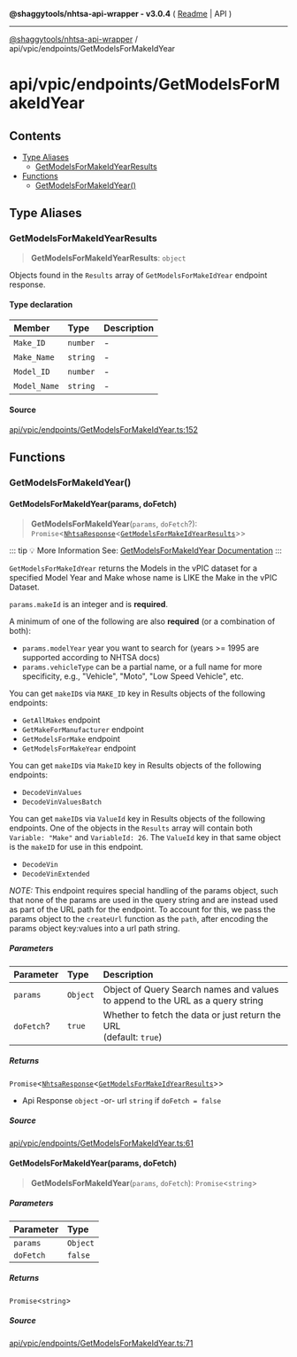**@shaggytools/nhtsa-api-wrapper - v3.0.4** ( [Readme](../../../index.md) \| API )

***

[@shaggytools/nhtsa-api-wrapper](../../../modules.md) / api/vpic/endpoints/GetModelsForMakeIdYear

# api/vpic/endpoints/GetModelsForMakeIdYear

## Contents

- [Type Aliases](GetModelsForMakeIdYear.md#type-aliases)
  - [GetModelsForMakeIdYearResults](GetModelsForMakeIdYear.md#getmodelsformakeidyearresults)
- [Functions](GetModelsForMakeIdYear.md#functions)
  - [GetModelsForMakeIdYear()](GetModelsForMakeIdYear.md#getmodelsformakeidyear)

## Type Aliases

### GetModelsForMakeIdYearResults

> **GetModelsForMakeIdYearResults**: `object`

Objects found in the `Results` array of `GetModelsForMakeIdYear` endpoint response.

#### Type declaration

| Member | Type | Description |
| :------ | :------ | :------ |
| `Make_ID` | `number` | - |
| `Make_Name` | `string` | - |
| `Model_ID` | `number` | - |
| `Model_Name` | `string` | - |

#### Source

[api/vpic/endpoints/GetModelsForMakeIdYear.ts:152](https://github.com/ShaggyTech/nhtsa-api-wrapper/blob/main/packages/lib/src/api/vpic/endpoints/GetModelsForMakeIdYear.ts#L152)

## Functions

### GetModelsForMakeIdYear()

#### GetModelsForMakeIdYear(params, doFetch)

> **GetModelsForMakeIdYear**(`params`, `doFetch`?): `Promise`\<[`NhtsaResponse`](../../types.md#nhtsaresponseresultstype-apitype)\<[`GetModelsForMakeIdYearResults`](GetModelsForMakeIdYear.md#getmodelsformakeidyearresults)\>\>

::: tip :bulb: More Information
See: [GetModelsForMakeIdYear Documentation](/guide/vpic/endpoints/get-models-for-make-id-year)
:::

`GetModelsForMakeIdYear` returns the Models in the vPIC dataset for a specified Model Year
and Make whose name is LIKE the Make in the vPIC Dataset.

`params.makeId` is an integer and is **required**.

A minimum of one of the following are also **required** (or a combination of both):
- `params.modelYear` year you want to search for (years >= 1995 are supported according to NHTSA
  docs)
- `params.vehicleType` can be a partial name, or a full name for more specificity, e.g.,
  "Vehicle", "Moto", "Low Speed Vehicle", etc.

You can get `makeID`s via `MAKE_ID` key in Results objects of the following endpoints:
- `GetAllMakes` endpoint
- `GetMakeForManufacturer` endpoint
- `GetModelsForMake` endpoint
- `GetModelsForMakeYear` endpoint

You can get `makeID`s via `MakeID` key in Results objects of the following endpoints:
- `DecodeVinValues`
- `DecodeVinValuesBatch`

You can get `makeID`s via `ValueId` key in Results objects of the following endpoints.
One of the objects in the `Results` array will contain both `Variable: "Make"` and
`VariableId: 26`. The `ValueId` key in that same object is the `makeID` for use in this
endpoint.
- `DecodeVin`
- `DecodeVinExtended`

_NOTE:_ This endpoint requires special handling of the params object, such that none of the
params are used in the query string and are instead used as part of the URL path for the
endpoint. To account for this, we pass the params object to the `createUrl` function as the
`path`, after encoding the params object key:values into a url path string.

##### Parameters

| Parameter | Type | Description |
| :------ | :------ | :------ |
| `params` | `Object` | Object of Query Search names and values to append to the URL as a query string |
| `doFetch`? | `true` | Whether to fetch the data or just return the URL<br />(default: `true`) |

##### Returns

`Promise`\<[`NhtsaResponse`](../../types.md#nhtsaresponseresultstype-apitype)\<[`GetModelsForMakeIdYearResults`](GetModelsForMakeIdYear.md#getmodelsformakeidyearresults)\>\>

- Api Response
`object` -or- url `string` if `doFetch = false`

##### Source

[api/vpic/endpoints/GetModelsForMakeIdYear.ts:61](https://github.com/ShaggyTech/nhtsa-api-wrapper/blob/main/packages/lib/src/api/vpic/endpoints/GetModelsForMakeIdYear.ts#L61)

#### GetModelsForMakeIdYear(params, doFetch)

> **GetModelsForMakeIdYear**(`params`, `doFetch`): `Promise`\<`string`\>

##### Parameters

| Parameter | Type |
| :------ | :------ |
| `params` | `Object` |
| `doFetch` | `false` |

##### Returns

`Promise`\<`string`\>

##### Source

[api/vpic/endpoints/GetModelsForMakeIdYear.ts:71](https://github.com/ShaggyTech/nhtsa-api-wrapper/blob/main/packages/lib/src/api/vpic/endpoints/GetModelsForMakeIdYear.ts#L71)
